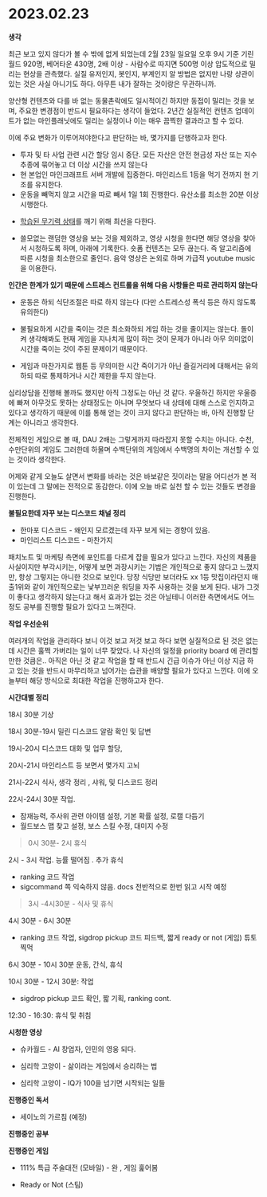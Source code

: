 # 2023.02.23



**생각**

최근 보고 있지 않다가 볼 수 밖에 없게 되었는데 2월 23일 일요일 오후 9시 기준 기린월드 920명, 베어타운 430명, 2배 이상 - 사람수로 따지면 500명 이상 압도적으로 밀리는 현상을 관측했다. 실질 유저인지, 봇인지, 부계인지 알 방법은 없지만 나랑 상관이 있는 것은 사실 아니기도 하다. 아무튼 내가 잘하는 것이랑은 무관하니까. 

양산형 컨텐츠와 다를 바 없는 동물촌락에도 일시적이긴 하지만 동접이 밀리는 것을 보며, 주요한 변경점이 반드시 필요하다는 생각이 들었다.  2년간 실질적인 컨텐츠 업데이트가 없는 마인플래닛에도 밀리는 실정이나 이는 매우 끔찍한 결과라고 할 수 있다. 

이에 주요 변화가 이루어져야한다고 판단하는 바, 몇가지를 단행하고자 한다.



- 투자 및 타 사업 관련 시간 할당 임시 중단. 모든 자산은 안전 현금성 자산 또는 지수추종에 묶어놓고 더 이상 시간을 쓰지 않는다
- 현 본업인 마인크래프트 서버 개발에 집중한다. 마인리스트 1등을 먹기 전까지 현 기조를 유지한다.
- 운동을 빼먹지 않고 시간을 따로 빼서 1일 1회 진행한다. 유산소를 최소한 20분 이상 시행한다. 

* <u>학습된 무기력 상태</u>를 깨기 위해 최선을 다한다. 

* 쓸모없는 랜덤한 영상을 보는 것을 제외하고, 영상 시청을 한다면 해당 영상을 찾아서 시청하도록 하며, 아래에 기록한다. 숏폼 컨텐츠는 모두 끊는다. 즉 알고리즘에 따른 시청을 최소한으로 줄인다. 음악 영상은 논외로 하며 가급적 youtube music 을 이용한다.



**인간은 한계가 있기 때문에 스트레스 컨트롤을 위해 다음 사항들은 따로 관리하지 않는다**

* 운동은 하되 식단조절은 따로 하지 않는다 (다만 스트레스성 폭식 등은 하지 않도록 유의한다)

* 불필요하게 시간을 죽이는 것은 최소화하되 게임 하는 것을 줄이지는 않는다. 돌이켜 생각해봐도 현재 게임을 지나치게 많이 하는 것이 문제가 아니라 아무 의미없이 시간을 죽이는 것이 주된 문제이기 때문이다. 
* 게임과 마찬가지로 웹툰 등 무의미한 시간 죽이기가 아닌 즐길거리에 대해서는 유의하되 따로 통제하거나 시간 제한을 두지 않는다.



심리상담을 진행해 볼까도 했지만 아직 그정도는 아닌 것 같다. 우울하긴 하지만 우울증에 빠져 아무것도 못하는 상태정도는 아니며 무엇보다 내 상태에 대해 스스로 인지하고 있다고 생각하기 때문에 이를 통해 얻는 것이 크지 않다고 판단하는 바, 아직 진행할 단계는 아니라고 생각한다. 



전체적인 게임으로 볼 때, DAU 2배는 그렇게까지 따라잡지 못할 수치는 아니다. 수천, 수만단위의 게임도 그러한데 하물며 수백단위의 게임에서 수백명의 차이는 개선할 수 있는 것이라 생각한다.



어제와 같게 오늘도 살면서 변화를 바라는 것은 바보같은 짓이라는 말을 어디선가 본 적이 있는데 그 말에는 전적으로 동감한다. 이에 오늘 바로 실천 할 수 있는 것들도 변경을 진행한다.



**불필요한데 자꾸 보는 디스코드 채널 정리**

* 한마포 디스코드 - 왜인지 모르겠는데 자꾸 보게 되는 경향이 있음. 
* 마인리스트 디스코드 - 마찬가지 



패치노트 및 마케팅 측면에 포인트를 다르게 잡을 필요가 있다고 느낀다. 자신의 제품을 사실이지만 부각시키는, 어떻게 보면 과장시키는 기법은 개인적으로 좋지 않다고 느꼈지만, 항상 그렇지는 아니한 것으로 보인다. 당장 식당만 보더라도 xx 1등 맛집이라던지 매출1위와 같이 개인적으로는 낯부끄러운 워딩을 자주 사용하는 것을 보게 된다. 내가 그것이 좋다고 생각하지 않는다고 해서 효과가 없는 것은 아닐테니 이러한 측면에서도 어느정도 공부를 진행할 필요가 있다고 느껴진다.





**작업 우선순위** 

여러개의 작업을 관리하다 보니 이것 보고 저것 보고 하다 보면 실질적으로 된 것은 없는데 시간은 훌쩍 가버리는 일이 너무 잦았다. 나 자신의 일정을 priority board 에 관리할 만한 것큼은.. 아직은 아닌 것 같고 작업을 할 때 반드시 긴급 이슈가 아닌 이상 지금 하고 있는 것을 반드시 마무리하고 넘어가는 습관을 배양할 필요가 있다고 느낀다. 이에 오늘부터 해당 방식으로 최대한 작업을 진행하고자 한다.





**시간대별 정리**

18시 30분 기상

18시 30분-19시 밀린 디스코드 알람 확인 및 답변 

19시-20시 디스코드 대화 및 업무 할당, 

20시-21시 마인리스트 등 보면서 몇가지  고뇌

21시-22시 식사, 생각 정리 , 샤워, 및 디스코드 정리

22시-24시 30분 작업.

- 잠재능력, 주사위 관련 아이템 설정, 기본 확률 설정, 로캘 다듬기
- 월드보스 맵 찾고 설정, 보스 스킬 수정, 대미지 수정

>  0시 30분- 2시 휴식 

2시 - 3시 작업. 능률 떨어짐 . 추가 휴식

* ranking 코드 작업
* sigcommand 쪽 익숙하지 않음. docs 전반적으로 한번 읽고 시작 예정

>  3시 -4시30분 - 식사 및 휴식

4시 30분 - 6시 30분 

* ranking 코드 작업, sigdrop pickup 코드 피드백, 짧게 ready or not (게임) 튜토찍먹

6시 30분 - 10시 30분 운동, 간식, 휴식 

10시 30분 - 12시 30분: 작업 

* sigdrop pickup 코드 확인, 짧 기획, ranking cont.

12:30 - 16:30: 휴식 및 취침 





**시청한 영상**

* 슈카월드 - AI 창업자, 인민의 영웅 되다.

* 심리학 고양이 - 삶이라는 게임에서 승리하는 법
* 심리학 고양이 - IQ가 100을 넘기면 시작되는 일들



**진행중인 독서**

* 세이노의 가르침 (예정)



**진행중인 공부**



**진행중인 게임** 

* 111% 특급 주술대전 (모바일) - 완 , 게임 훑어봄

* Ready or Not (스팀)
